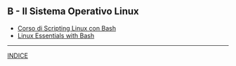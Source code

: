 ## B - Il Sistema Operativo Linux


- [Corso di Scripting Linux con Bash](https://github.com/filippo-bilardo/Guida-allo-scripting-Linux-con-Bash/blob/main/README.md)
- [Linux Essentials with Bash](https://github.com/filippo-bilardo/Linux-essentials-with-Bash/blob/main/README.md)

---
[INDICE](<../README.md>)

